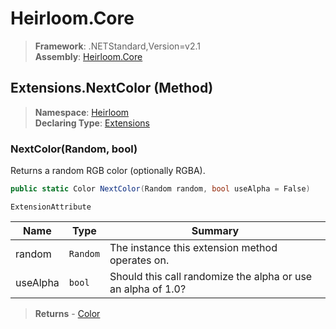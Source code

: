 # Heirloom.Core

> **Framework**: .NETStandard,Version=v2.1  
> **Assembly**: [Heirloom.Core][0]

## Extensions.NextColor (Method)

> **Namespace**: [Heirloom][0]  
> **Declaring Type**: [Extensions][1]

### NextColor(Random, bool)

Returns a random RGB color (optionally RGBA).

```cs
public static Color NextColor(Random random, bool useAlpha = False)
```

`ExtensionAttribute`

| Name     | Type     | Summary                                                      |
|----------|----------|--------------------------------------------------------------|
| random   | `Random` | The instance this extension method operates on.              |
| useAlpha | `bool`   | Should this call randomize the alpha or use an alpha of 1.0? |

> **Returns** - [Color][2]

[0]: ../../../Heirloom.Core.md
[1]: ../Extensions.md
[2]: ../Color.md
